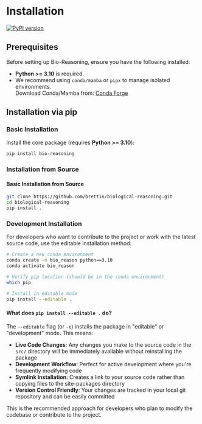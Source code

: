 # Installation

[![PyPI version](https://badge.fury.io/py/bio-reasoning.svg)](https://badge.fury.io/py/bio-reasoning)

## Prerequisites

Before setting up Bio-Reasoning, ensure you have the following installed:

- **Python >= 3.10** is required.
- We recommend using `conda/mamba` or `pipx` to manage isolated environments.  
  Download Conda/Mamba from: [Conda Forge](https://conda-forge.org/download/)

## Installation via pip

### Basic Installation

Install the core package (requires **Python >= 3.10**):

```bash
pip install bio-reasoning
```

<!--
### Installing with Extra Support Modules

Extra modules can be installed by specifying extras in brackets. This method accommodates additional modules as the project evolves.

For example, to install specific extra supports:

```bash
pip install toolregistry[mcp,openapi]
```

Below is a table summarizing available extra modules:

| Extra Module | Python Requirement | Example Command                     |
|--------------|--------------------|-------------------------------------|
| mcp          | Python >= 3.10     | pip install toolregistry[mcp]       |
| openapi      | Python >= 3.8      | pip install toolregistry[openapi]   |
| langchain    | Python >= 3.9      | pip install toolregistry[langchain] | -->

### Installation from Source

#### Basic Installation from Source

```bash
git clone https://github.com/brettin/biological-reasoning.git
cd biological-reasoning
pip install .
```

### Development Installation

For developers who want to contribute to the project or work with the latest source code, use the editable installation method:

```bash
# Create a new conda environment
conda create -n bio_reason python==3.10
conda activate bio_reason

# Verify pip location (should be in the conda environment)
which pip

# Install in editable mode
pip install --editable .
```

#### What does `pip install --editable .` do?

The `--editable` flag (or `-e`) installs the package in "editable" or "development" mode. This means:

- **Live Code Changes**: Any changes you make to the source code in the `src/` directory will be immediately available without reinstalling the package
- **Development Workflow**: Perfect for active development where you're frequently modifying code
- **Symlink Installation**: Creates a link to your source code rather than copying files to the site-packages directory
- **Version Control Friendly**: Your changes are tracked in your local git repository and can be easily committed

This is the recommended approach for developers who plan to modify the codebase or contribute to the project.

<!--
#### Installing from Source with Extra Support Modules

Clone the repository and install the package with desired extras. For instance, to install both MCP and OpenAPI supports:

```bash
git clone https://github.com/brettin/biological-reasoning.git
cd ToolRegistry
pip install .[mcp,openapi,langchain] -->
